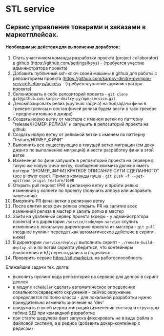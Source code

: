 # STL service

## Сервис управления товарами и заказами в маркетплейсах.

#### Необходимые действия для выполнения доработок:

1. Стать участником команды разработки проекта (project collaborator) в github (https://github.com/settings/keys) - (требуется участие администратора проекта)
1. Добавить публичный ssh-ключ своей машины в github для работы с репозиторием проекта (https://github.com/karpov-dmitry-py/mpm-service/settings/access -  (требуется участие администратора проекта)
1. Склонировать к себе репозиторий проекта - `git clone git@github.com:karpov-dmitry-py/mpm-service.git`
1. Декомпозировать релиз (крупная задача) на подзадачи фичи в трекере (релизы и состав фичей релиза будем вести в таск трекере - предпочтительно в джире)
1. Создать новую ветку от мастера с именем ветки по паттерну "release/НОМЕР_РЕЛИЗА" и запушить в репозиторий проекта на github 
1. Создать новую ветку от релизной ветки c именем по паттерну "feature/НОМЕР_ФИЧИ" 
1. Выполнить все существующие в текущей ветке миграции (см доку джанго по выполнению миграций) и вести разработку фичи в этой ветке
1. Изменения по фиче запушить в репозиторий проекта на сервере в такую же новую фича-ветку, сообщение коммита должно иметь паттерн "[НОМЕР_ФИЧИ] КРАТКОЕ ОПИСАНИЕ СУТИ СДЕЛАННОГО" (все в lower case). Пример команды пуша - `git push -f --set-upstream origin feature/1698`
1. Открыть pull request (PR) в релизную ветку и пройти ревью изменений у коллеги по проекту (получить аппрув или исправить замечания)
1. Вмержить PR фича-ветки в релизную ветку
1. После влития всех фич релиза открыть PR на залитие всех изменений релиза в мастер и залить релиз в мастер
1. Зайти на удаленный сервер проекта (креды - у администратора проекта) и в директории `/service/code/mpm-service` спулить изменения в локальную директорию проекта из мастера - `git pull` (позднее пуллинг переедет как автоматическое действие в скрипт ниже)
1. В директории `/service/deploy/` выполнить скрипт -  `./remote-build-deploy.sh` и по логам скрипта убедиться, что контейнеры приложения и БД пересоздались и поднялись.
1. Проверить сервис https://stl-market.ru на работоспособность

Ближайшие задачи тех. долга:

* включить пуллинг кода репозитория на сервере для деплоя в скрипт деплоя
* в модуле `scheduler` сделать автоматическое определение локального/серверного окружения - сейчас окружение определяется по полю класса - для локальной разработки нужно принудительно изменить значение на 'dev' 
* придумать способ мержа миграций (изменения состава и структуры таблиц БД) при командной разработке
* при старте шедулера факт запуска фиксировать не в виде файла в файловой системе, а в редисе (добавить докер-контейнер с редисом)  
